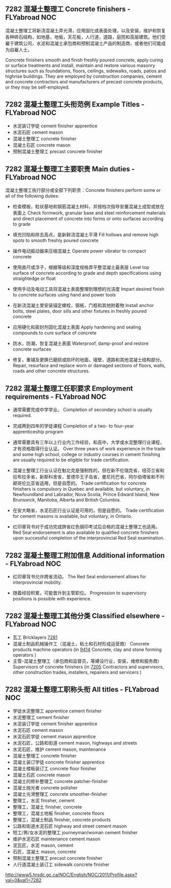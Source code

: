## 7282 混凝土整理工 Concrete finishers - FLYabroad NOC

混凝土整理工将新浇混凝土弄光滑，应用固化或表面处理，以及安装，维护和恢复各种砖石结构，如地基，地板，天花板，人行道，道路，庭院和高层建筑。他们受雇于建筑公司，水泥和混凝土承包商和预制混凝土产品的制造商，或者他们可能成为自雇人士。

Concrete finishers smooth and finish freshly poured concrete, apply curing or surface treatments and install, maintain and restore various masonry structures such as foundations, floors, ceilings, sidewalks, roads, patios and highrise buildings. They are employed by construction companies, cement and concrete contractors and manufacturers of precast concrete products, or they may be self-employed.

## 7282 混凝土整理工头衔范例 Example Titles - FLYabroad NOC

* 水泥装订学徒 cement finisher apprentice
* 水泥石匠 cement mason
* 混凝土整理工 concrete finisher
* 混凝土石匠 concrete mason
* 预制混凝土整理工 precast concrete finisher

## 7282 混凝土整理工主要职责 Main duties - FLYabroad NOC

混凝土整理工执行部分或全部下列职责：Concrete finishers perform some or all of the following duties:

* 检查模板，粒状基地和钢筋混凝土材料，并按档次指导安置混凝土成型或放在表面上
Check formwork, granular base and steel reinforcement materials and direct placement of concrete into forms or onto surfaces according to grade

* 填充凹陷和除去高点，是新鲜浇混凝土平滑
Fill hollows and remove high spots to smooth freshly poured concrete

* 操作电动振动器来压缩混凝土
Operate power vibrator to compact concrete

* 使用直尺或浮子，根据等级和深度规格弄平整混凝土最表层
Level top surface of concrete according to grade and depth specifications using straightedge or float

* 使用手动及电动工具将混凝土表面整理到理想的光洁度
Impart desired finish to concrete surfaces using hand and power tools

* 在新浇混凝土里安装锚定螺栓，钢板，门框和其他附着物
Install anchor bolts, steel plates, door sills and other fixtures in freshly poured concrete

* 应用硬化和密封剂固化混凝土表面
Apply hardening and sealing compounds to cure surface of concrete

* 防水，防潮，恢复混凝土表面
Waterproof, damp-proof and restore concrete surfaces

* 修复，重铺及更换已磨损或损坏的地面，墙壁，道路和其他混凝土结构部分。
Repair, resurface and replace worn or damaged sections of floors, walls, roads and other concrete structures.

## 7282 混凝土整理工任职要求 Employment requirements - FLYabroad NOC

* 通常需要完成中学学业。
Completion of secondary school is usually required.

* 完成两到四年的学徒课程
Completion of a two- to four-year apprenticeship program 

* 通常需要具有三年以上行业内工作经验，和高中，大学或水泥整理行业课程，才有资格取得行业认证。
Over three years of work experience in the trade and some high school, college or industry courses in cement finishing are usually required to be eligible for trade certification.

* 混凝土整理工行业认证在魁北克是强制性的，但在新不伦瑞克省，纽芬兰省和拉布拉多省，新斯科舍省，爱德华王子岛省，曼尼托巴省，阿尔伯塔省和不列颠哥伦比亚省适用，但是自愿的。
Trade certification for concrete finishers is compulsory in Quebec and available, but voluntary, in Newfoundland and Labrador, Nova Scotia, Prince Edward Island, New Brunswick, Manitoba, Alberta and British Columbia.

* 在安大略省，水泥石匠行业认证是可用的，但是自愿的。
Trade certification for cement masons is available, but voluntary, in Ontario.

* 红印章背书对于成功完成跨省红色钢印考试后合格的混凝土整理工也适用。
Red Seal endorsement is also available to qualified concrete finishers upon successful completion of the interprovincial Red Seal examination.

## 7282 混凝土整理工附加信息 Additional information - FLYabroad NOC

* 红印章背书允许跨省流动。
The Red Seal endorsement allows for interprovincial mobility.

* 随着经验积累，可能晋升到主管职位。
Progression to supervisory positions is possible with experience.

## 7282 混凝土整理工其他分类 Classified elsewhere - FLYabroad NOC

* 瓦工 Bricklayers [7281](7281)
* 混凝土制品机械操作工（混凝土，粘土和石材形成运营商） Concrete products machine operators (in [9414](9414) Concrete, clay and stone forming operators )
* 主管-混凝土整理工（承包商和监督员，等建设行业，安装，维修和服务商） Supervisors of concrete finishers (in [7205](7205) Contractors and supervisors, other construction trades, installers, repairers and servicers )

## 7282 混凝土整理工职称头衔 All titles - FLYabroad NOC

* 学徒水泥整理工 apprentice cement finisher
* 水泥整理工 cement finisher
* 水泥装订学徒 cement finisher apprentice
* 水泥石匠 cement mason
* 水泥石匠学徒 cement mason apprentice
* 水泥石匠，公路和街道 cement mason, highways and streets
* 水泥石匠，维护 cement mason, maintenance
* 混凝土整理工 concrete finisher
* 混凝土装订学徒 concrete finisher apprentice
* 混凝土楼板装订工 concrete floor finisher
* 混凝土石匠 concrete mason
* 混凝土的修补整理工 concrete patcher-finisher
* 混凝土抛光者 concrete polisher
* 混凝土光滑整理工 concrete smoother-finisher
* 整理工，水泥 finisher, cement
* 整理工，混凝土 finisher, concrete
* 整理工，混凝土地板 finisher, concrete floors
* 整理工，混凝土制品 finisher, concrete products
* 公路和街道水泥石匠 highway and street cement mason
* 短工/男/女水泥的整理工 journeyman/woman cement finisher
* 维护水泥石匠 maintenance cement mason
* 泥瓦匠，水泥 mason, cement
* 石匠，混凝土 mason, concrete
* 预制混凝土整理工 precast concrete finisher
* 人行道混凝土装订工 sidewalk concrete finisher

http://www5.hrsdc.gc.ca/NOC/English/NOC/2011/Profile.aspx?val=0&val1=7282